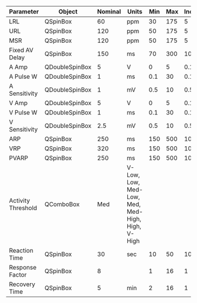 | Parameter          | Object         | Nominal | Units                                           | Min | Max | Increment |
|--------------------|----------------|---------|-------------------------------------------------|-----|-----|-----------|
| LRL                | QSpinBox       | 60      | ppm                                             | 30  | 175 | 5         |
| URL                | QSpinBox       | 120     | ppm                                             | 50  | 175 | 5         |
| MSR                | QSpinBox       | 120     | ppm                                             | 50  | 175 | 5         |
| Fixed AV Delay     | QSpinBox       | 150     | ms                                              | 70  | 300 | 10        |
| A Amp              | QDoubleSpinBox | 5       | V                                               | 0   | 5   | 0.1       |
| A Pulse W          | QDoubleSpinBox | 1       | ms                                              | 0.1 | 30  | 0.1       |
| A Sensitivity      | QDoubleSpinBox | 1       | mV                                              | 0.5 | 10  | 0.5       |
| V Amp              | QDoubleSpinBox | 5       | V                                               | 0   | 5   | 0.1       |
| V Pulse W          | QDoubleSpinBox | 1       | ms                                              | 0.1 | 30  | 0.1       |
| V Sensitivity      | QDoubleSpinBox | 2.5     | mV                                              | 0.5 | 10  | 0.5       |
| ARP                | QSpinBox       | 250     | ms                                              | 150 | 500 | 10        |
| VRP                | QSpinBox       | 320     | ms                                              | 150 | 500 | 10        |
| PVARP              | QSpinBox       | 250     | ms                                              | 150 | 500 | 10        |
| Activity Threshold | QComboBox      | Med     | V-Low, Low, Med-Low, Med, Med-High, High, V-High|     |     |           |
| Reaction Time      | QSpinBox       | 30      | sec                                             | 10  | 50  | 10        |
| Response Factor    | QSpinBox       | 8       |                                                 | 1   | 16  | 1         |
| Recovery Time      | QSpinBox       | 5       | min                                             | 2   | 16  | 1         |

